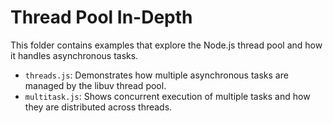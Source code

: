 # Thread Pool In-Depth

This folder contains examples that explore the Node.js thread pool and how it handles asynchronous tasks.

- `threads.js`: Demonstrates how multiple asynchronous tasks are managed by the libuv thread pool.
- `multitask.js`: Shows concurrent execution of multiple tasks and how they are distributed across threads.

